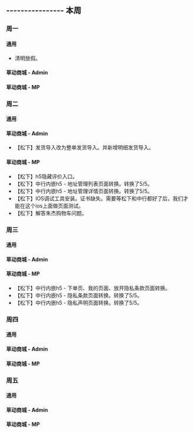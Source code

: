 ## ---------------- 本周

### 周一
#### 通用
* 清明放假。
#### 草动商城 - Admin
#### 草动商城 - MP

### 周二
#### 通用
#### 草动商城 - Admin
* 【松下】发货导入改为整单发货导入。并新增明细发货导入。
#### 草动商城 - MP
* 【松下】h5隐藏评价入口。
* 【松下】中行内嵌h5 - 地址管理列表页面转换。转换了5/5。
* 【松下】中行内嵌h5 - 地址管理详情页面转换。转换了5/5。
* 【松下】IOS调试工具安装。证书缺失。需要等松下和中行都好了后，我们才能在这个ios上面做页面测试。
* 【松下】解答朱杰购物车问题。

### 周三
#### 通用
#### 草动商城 - Admin
#### 草动商城 - MP
* 【松下】中行内嵌h5 - 下单页、我的页面、放开隐私条款页面转换。
* 【松下】中行内嵌h5 - 隐私条款页面转换。转换了5/5。
* 【松下】中行内嵌h5 - 隐私声明页面转换。转换了5/5。

### 周四
#### 通用
#### 草动商城 - Admin
#### 草动商城 - MP

### 周五
#### 通用
#### 草动商城 - Admin
#### 草动商城 - MP
